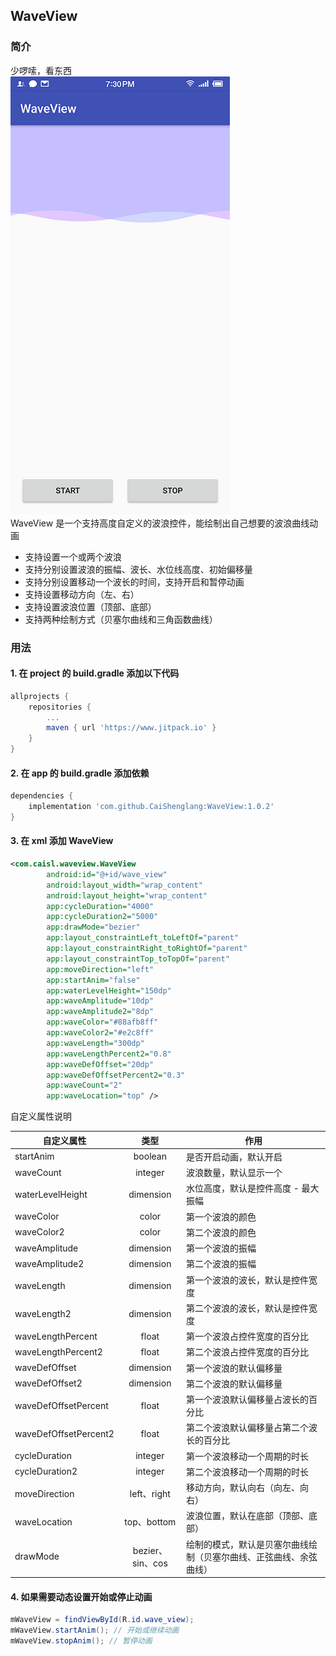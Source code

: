 ## WaveView
### 简介
少啰嗦，看东西  
![波浪截图](./img/screenshot_wave_view.png)  
WaveView 是一个支持高度自定义的波浪控件，能绘制出自己想要的波浪曲线动画
- 支持设置一个或两个波浪
- 支持分别设置波浪的振幅、波长、水位线高度、初始偏移量
- 支持分别设置移动一个波长的时间，支持开启和暂停动画
- 支持设置移动方向（左、右）
- 支持设置波浪位置（顶部、底部）
- 支持两种绘制方式（贝塞尔曲线和三角函数曲线）

### 用法
#### 1. 在 project 的 build.gradle 添加以下代码
```gradle
allprojects {
	repositories {
		...
		maven { url 'https://www.jitpack.io' }
	}
}
```
#### 2. 在 app 的 build.gradle 添加依赖
```gradle
dependencies {
	implementation 'com.github.CaiShenglang:WaveView:1.0.2'
}
```
#### 3. 在 xml 添加 WaveView 
```xml
<com.caisl.waveview.WaveView
        android:id="@+id/wave_view"
        android:layout_width="wrap_content"
        android:layout_height="wrap_content"
        app:cycleDuration="4000"
        app:cycleDuration2="5000"
        app:drawMode="bezier"
        app:layout_constraintLeft_toLeftOf="parent"
        app:layout_constraintRight_toRightOf="parent"
        app:layout_constraintTop_toTopOf="parent"
        app:moveDirection="left"
        app:startAnim="false"
        app:waterLevelHeight="150dp"
        app:waveAmplitude="10dp"
        app:waveAmplitude2="8dp"
        app:waveColor="#88afb8ff"
        app:waveColor2="#e2c8ff"
        app:waveLength="300dp"
        app:waveLengthPercent2="0.8"
        app:waveDefOffset="20dp"
        app:waveDefOffsetPercent2="0.3"
        app:waveCount="2"
        app:waveLocation="top" />
```
自定义属性说明  

自定义属性|类型|作用
---|:-:|---
startAnim|boolean|是否开启动画，默认开启
waveCount|integer|波浪数量，默认显示一个
waterLevelHeight|dimension|水位高度，默认是控件高度 - 最大振幅
waveColor|color|第一个波浪的颜色
waveColor2|color|第二个波浪的颜色
waveAmplitude|dimension|第一个波浪的振幅
waveAmplitude2|dimension|第二个波浪的振幅
waveLength|dimension|第一个波浪的波长，默认是控件宽度
waveLength2|dimension|第二个波浪的波长，默认是控件宽度
waveLengthPercent|float|第一个波浪占控件宽度的百分比
waveLengthPercent2|float|第二个波浪占控件宽度的百分比
waveDefOffset|dimension|第一个波浪的默认偏移量
waveDefOffset2|dimension|第二个波浪的默认偏移量
waveDefOffsetPercent|float|第一个波浪默认偏移量占波长的百分比
waveDefOffsetPercent2|float|第二个波浪默认偏移量占第二个波长的百分比
cycleDuration|integer|第一个波浪移动一个周期的时长
cycleDuration2|integer|第二个波浪移动一个周期的时长
moveDirection|left、right|移动方向，默认向右（向左、向右）
waveLocation|top、bottom|波浪位置，默认在底部（顶部、底部）
drawMode|bezier、sin、cos|绘制的模式，默认是贝塞尔曲线绘制（贝塞尔曲线、正弦曲线、余弦曲线）
#### 4. 如果需要动态设置开始或停止动画
```java
mWaveView = findViewById(R.id.wave_view);
mWaveView.startAnim(); // 开始或继续动画
mWaveView.stopAnim(); // 暂停动画
```
